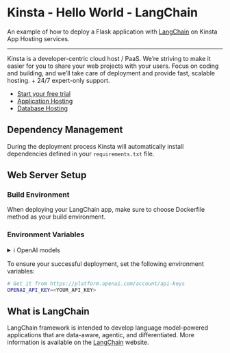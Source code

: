 # Kinsta - Hello World - LangChain

An example of how to deploy a Flask application with [LangChain](https://python.langchain.com/en/latest/index.html) on Kinsta App Hosting services.

---
Kinsta is a developer-centric cloud host / PaaS. We’re striving to make it easier for you to share your web projects with your users. Focus on coding and building, and we’ll take care of deployment and provide fast, scalable hosting. + 24/7 expert-only support.

- [Start your free trial](https://kinsta.com/signup/?product_type=app-db)
- [Application Hosting](https://kinsta.com/application-hosting)
- [Database Hosting](https://kinsta.com/database-hosting)

## Dependency Management

During the deployment process Kinsta will automatically install dependencies defined in your `requirements.txt` file.

## Web Server Setup

### Build Environment

When deploying your LangChain app, make sure to choose Dockerfile method as your build environment.

### Environment Variables

<details>

<summary>ℹ️ OpenAI models</summary>

In this example, we chose OpenAI's models for the sake of simplicity, but you're free to choose the models you prefer as LangChain provides support for other models as well. In that case, we recommend you remove the `OPENAI_API_KEY` environment variable and the relevant application code.

</details>

To ensure your successful deployment, set the following environment variables:

```bash
# Get it from https://platform.openai.com/account/api-keys
OPENAI_API_KEY=<YOUR_API_KEY>
```

## What is LangChain
LangChain framework is intended to develop language model-powered applications that are data-aware, agentic, and differentiated. More information is available on the [LangChain](https://python.langchain.com/en/latest/index.html) website.
